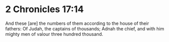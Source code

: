 # 2 Chronicles 17:14

And these [are] the numbers of them according to the house of their fathers: Of Judah, the captains of thousands; Adnah the chief, and with him mighty men of valour three hundred thousand.